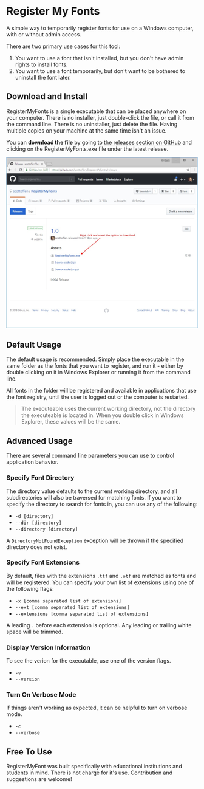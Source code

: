 # Register My Fonts
A simple way to temporarily register fonts for use on a Windows computer, with or without admin access.

There are two primary use cases for this tool:

1. You want to use a font that isn't installed, but you don't have admin rights to install fonts.
2. You want to use a font temporarily, but don't want to be bothered to uninstall the font later.

## Download and Install ##

RegisterMyFonts is a single executable that can be placed anywhere on your computer. There is no installer, just double-click the file, or call it from the command line. There is no uninstaller, just delete the file. Having multiple copies on your machine at the same time isn't an issue.

You can **download the file** by going to [the releases section on GitHub](https://github.com/scottoffen/RegisterMyFonts/releases) and clicking on the RegisterMyFonts.exe file under the latest release.

![Sample Page](https://github.com/scottoffen/RegisterMyFonts/blob/gh-pages/download.jpg "This is how you do it.")

## Default Usage ##

The default usage is recommended. Simply place the executable in the same folder as the fonts that you want to register, and run it - either by double clicking on it in Windows Explorer or running it from the command line.

All fonts in the folder will be registered and available in applications that use the font registry, until the user is logged out or the computer is restarted.

> The executeable uses the current working directory, not the directory the executeable is located in. When you double click in Windows Explorer, these values will be the same.

## Advanced Usage ##

There are several command line parameters you can use to control application behavior.

### Specify Font Directory ###

The directory value defaults to the current working directory, and all subdirectories will also be traversed for matching fonts. If you want to specify the directory to search for fonts in, you can use any of the following:

- `-d [directory]`
- `--dir [directory]`
- `--directory [directory]`

A `DirectoryNotFoundException` exception will be thrown if the specified directory does not exist.

### Specify Font Extensions ###

By default, files with the extensions `.ttf` and `.otf` are matched as fonts and will be registered. You can specify your own list of extensions using one of the following flags:

- `-x [comma separated list of extensions]`
- `--ext [comma separated list of extensions]`
- `--extensions [comma separated list of extensions]`

A leading `.` before each extension is optional. Any leading or trailing white space will be trimmed.

### Display Version Information ###

To see the verion for the executable, use one of the version flags.

- `-v`
- `--version`

### Turn On Verbose Mode ###

If things aren't working as expected, it can be helpful to turn on verbose mode.

- `-c`
- `--verbose`

## Free To Use ##

RegisterMyFont was built specifically with educational institutions and students in mind. There is not charge for it's use. Contribution and suggestions are welcome!
